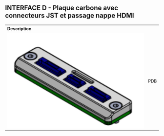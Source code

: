 ## INTERFACE D - Plaque carbone avec connecteurs JST et passage nappe HDMI

<table class="description" style=" text-align: left;">
    <tr>
        <th colspan="2" >Description</th>
    </tr>
    <tr>
        <td><img src="../../../gitbook/images/INTERFACE/INTERFACED/INTD-JST-ISO.png" width="1000"></td>
        <td>PDB</td>
    </tr>
</table>